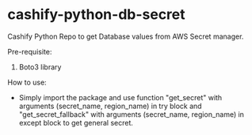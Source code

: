 # cashify-python-db-secret

Cashify Python Repo to get Database values from AWS Secret manager.

Pre-requisite:
1. Boto3 library


How to use:
- Simply import the package and use function "get_secret" with arguments (secret_name, region_name) in try block and "get_secret_fallback" with arguments (secret_name, region_name) in except block to get general secret.
